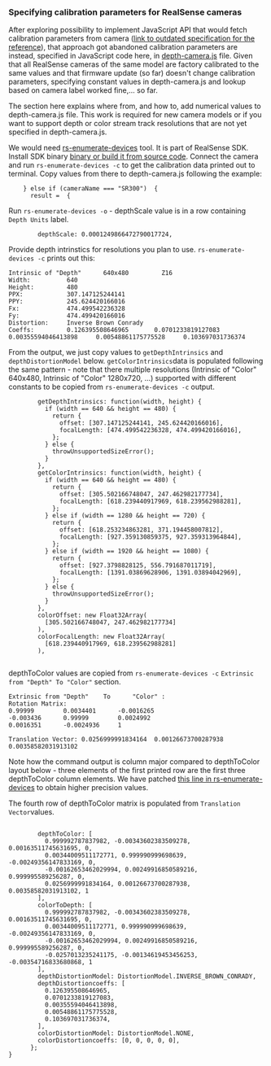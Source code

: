 ### Specifying calibration parameters for RealSense cameras

After exploring possibility to implement JavaScript API that would fetch calibration parameters from camera ([link to outdated specification for the reference](https://www.w3.org/TR/2017/WD-mediacapture-depth-20170328/)), that approach got abandoned calibration parameters are instead, specified in JavaScript code here, in [depth-camera.js](https://github.com/01org/depth-camera-web-demo/blob/926fd23c535e3a5a07fcfb94bf9afea0e31a9dc4/depth-camera.js#L149) file. Given that all RealSense cameras of the same model are factory calibrated to the same values and that firmware update (so far) doesn't change calibration parameters, specifying constant values in depth-camera.js and lookup based on camera label worked fine,... so far.

The section here explains where from, and how to, add numerical values to depth-camera.js file. This work is required for new camera models or if you want to support depth or color stream track resolutions that are not yet specified in depth-camera.js.

We would need [rs-enumerate-devices](https://github.com/IntelRealSense/librealsense/tree/master/tools/enumerate-devices) tool. It is part of RealSense SDK. Install SDK binary [binary or build it from source code](https://github.com/IntelRealSense/librealsense/). Connect the camera and run ```rs-enumerate-devices -c``` to get the calibration data printed out to terminal. Copy values from there to depth-camera.js following the example:

```
    } else if (cameraName === "SR300")  {
      result =  {
```

Run `rs-enumerate-devices -o` - depthScale value is in a row containing `Depth Units` label. 

```
        depthScale: 0.0001249866472790017724,
```

Provide depth intrinstics for resolutions you plan to use. `rs-enumerate-devices -c` prints out this:

```
Intrinsic of "Depth"      640x480         Z16
Width:          640
Height:         480
PPX:            307.147125244141
PPY:            245.624420166016
Fx:             474.499542236328
Fy:             474.499420166016
Distortion:     Inverse Brown Conrady
Coeffs:         0.126395508646965       0.0701233819127083      0.00355594046413898     0.00548861175775528     0.103697031736374
```

From the output,  we just copy values to `getDepthIntrinsics` and `depthDistortionModel` below. `getColorIntrinsics`data is populated following the same pattern - note that there multiple resolutions (Intrinsic of "Color" 640x480, Intrinsic of "Color" 1280x720, ...) supported with different constants to be copied from `rs-enumerate-devices -c` output. 

```
        getDepthIntrinsics: function(width, height) {
          if (width == 640 && height == 480) {
            return {
              offset: [307.147125244141, 245.624420166016],
              focalLength: [474.499542236328, 474.499420166016],
            };
          } else {
            throwUnsupportedSizeError();
          }
        },
        getColorIntrinsics: function(width, height) {
          if (width == 640 && height == 480) {
            return {
              offset: [305.502166748047, 247.462982177734],
              focalLength: [618.239440917969, 618.239562988281],
            };
          } else if (width == 1280 && height == 720) {
            return {
              offset: [618.253234863281, 371.194458007812],
              focalLength: [927.359130859375, 927.359313964844],
            };
          } else if (width == 1920 && height == 1080) {
            return {
              offset: [927.3798828125, 556.791687011719],
              focalLength: [1391.03869628906, 1391.03894042969],
            };
          } else {
            throwUnsupportedSizeError();
          }
        },
        colorOffset: new Float32Array(
          [305.502166748047, 247.462982177734]
        ),
        colorFocalLength: new Float32Array(
          [618.239440917969, 618.239562988281]
        ),
        
```

depthToColor values are copied from `rs-enumerate-devices -c` `Extrinsic from "Depth" To "Color"` section.

```
Extrinsic from "Depth"    To      "Color" :
Rotation Matrix:
0.99999        0.0034401      -0.0016265
-0.003436      0.99999        0.0024992
0.0016351      -0.0024936     1

Translation Vector: 0.0256999991834164  0.00126673700287938  0.00358582031913102
```

Note how the command output is column major compared to depthToColor layout below - three elements of the first printed row are the first three depthToColor column elements. We have patched [this line in rs-enumerate-devices](https://github.com/IntelRealSense/librealsense/blob/d0f0e5e5238ad8c729957c1d82297452c32e8d72/tools/enumerate-devices/rs-enumerate-devices.cpp#L26) to obtain higher precision values.

The fourth row of depthToColor matrix is populated from `Translation Vector`values.

```

        depthToColor: [
          0.999992787837982, -0.00343602383509278, 0.00163511745631695, 0,
          0.00344009511172771, 0.999990999698639, -0.00249356147833169, 0,
          -0.00162653462029994, 0.00249916850589216, 0.999995589256287, 0,
          0.0256999991834164, 0.00126673700287938, 0.00358582031913102, 1
        ],
        colorToDepth: [
          0.999992787837982, -0.00343602383509278, 0.00163511745631695, 0,
          0.00344009511172771, 0.999990999698639, -0.00249356147833169, 0,
          -0.00162653462029994, 0.00249916850589216, 0.999995589256287, 0,
          -0.0257013235241175, -0.00134619453456253, -0.00354716833680868, 1
        ],        
        depthDistortionModel: DistortionModel.INVERSE_BROWN_CONRADY,
        depthDistortioncoeffs: [
          0.126395508646965,
          0.0701233819127083,
          0.00355594046413898,
          0.00548861175775528,
          0.103697031736374,
        ],
        colorDistortionModel: DistortionModel.NONE,
        colorDistortioncoeffs: [0, 0, 0, 0, 0],
      };
}

```
